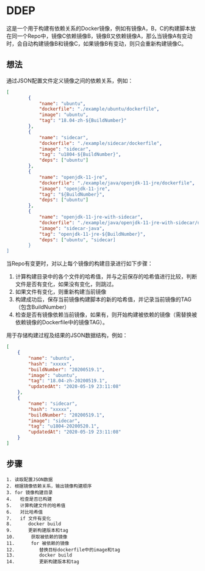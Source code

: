 # DDEP

这是一个用于构建有依赖关系的Docker镜像，例如有镜像A，B，C的构建脚本放在同一个Repo中，镜像C依赖镜像B，镜像B又依赖镜像A，那么当镜像A有变动时，会自动构建镜像B和镜像C，如果镜像B有变动，则只会重新构建镜像C。

## 想法

通过JSON配置文件定义镜像之间的依赖关系，例如：

```json
[
		{
			"name": "ubuntu",
			"dockerfile": "./example/ubuntu/dockerfile",
			"image": "ubuntu",
			"tag": "18.04-zh-${BuildNumber}"
		},
		{
			"name": "sidecar",
			"dockerfile": "./example/sidecar/dockerfile",
			"image": "sidecar",
			"tag": "u1804-${BuildNumber}",
			"deps": ["ubuntu"]
		},
		{
			"name": "openjdk-11-jre",
			"dockerfile": "./example/java/openjdk-11-jre/dockerfile",
			"image": "openjdk-11-jre",
			"tag": "${BuildNumber}",
			"deps": ["ubuntu"]
		},
		{
			"name": "openjdk-11-jre-with-sidecar",
			"dockerfile": "./example/java/openjdk-11-jre-with-sidecar/dockerfile",
			"image": "sidecar-java",
			"tag": "openjdk-11-jre-${BuildNumber}",
			"deps": ["ubuntu", "sidecar]
		}
]
```

当Repo有变更时，对以上每个镜像的构建目录进行如下步骤：

1. 计算构建目录中的各个文件的哈希值，并与之前保存的哈希值进行比较，判断文件是否有变化，如果没有变化，则跳过。
2. 如果文件有变化，则重新构建当前镜像
3. 构建成功后，保存当前镜像构建脚本的新的哈希值，并记录当前镜像的TAG（包含BuildNumber）
4. 检查是否有镜像依赖当前镜像，如果有，则开始构建被依赖的镜像（需替换被依赖镜像的Dockerfile中的镜像TAG）。

用于存储构建过程及结果的JSON数据结构，例如：
```json
[
	{
		"name": "ubuntu",
		"hash": "xxxxx",
		"buildNumber": "20200519.1",
		"image": "ubuntu",
		"tag": "18.04-zh-20200519.1",
		"updatedAt": "2020-05-19 23:11:08"
	},
	{
		"name": "sidecar",
		"hash": "xxxxx",
		"buildNumber": "20200519.1",
		"image": "sidecar",
		"tag": "u1804-20200520.1",
		"updatedAt": "2020-05-19 23:11:08"
	}
]
```

## 步骤

```
1. 读取配置JSON数据
2. 根据镜像依赖关系，输出镜像构建顺序
3. for 镜像构建目录
4.   检查是否已构建
5.   计算构建文件的哈希值
6.   对比哈希值
7.   if 文件有变化
8.      docker build
9.      更新构建版本和tag
10.      获取被依赖的镜像
11.      for 被依赖的镜像
12.         替换目标dockerfile中的image和tag
13.         docker build
14.         更新构建版本和tag
```
